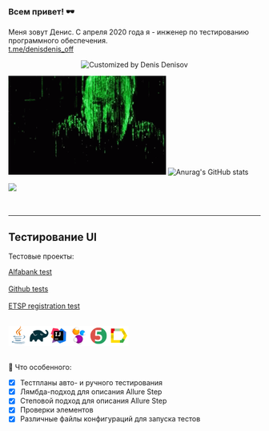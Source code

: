 ### Всем привет! :dark_sunglasses:
Меня зовут Денис. С апреля 2020 года я - инженер по тестированию программного обеспечения.</br>
<a target="_blank" href="https://t.me/denisdenis_off">t.me/denisdenis_off</a>

  
  <p align="center">
  <img title="Customized by Denis Denisov" src="https://readme-typing-svg.herokuapp.com?font=Press+Start+2P&size=25&color=18F77E&lines=Denis+Denisov;QA+Engineer">
</p>
  
   <img width="315" height="197" title="I'm watching you!" src="images/matrix-neo.gif"> ![Anurag's GitHub stats](https://github-readme-stats.vercel.app/api?username=denisofflive&show_icons=true&theme=dark)

<p align="left">
<a href="https://komarev.com/ghpvc/?username=denisofflive&style=plastic&color=9152C0">
  <img src="https://komarev.com/ghpvc/?username=denisofflive&style=plastic&color=9152C0"/>
</a>
</p>

 
  
___

## Тестирование UI
Тестовые проекты:

<a target="_blank" href="https://github.com/denisofflive/AlfaBankTests">Alfabank test</a></br></br>
<a target="_blank" href="https://github.com/denisofflive/GithubTests">Github tests</a></br></br>
<a target="_blank" href="https://github.com/denisofflive/ETSP-Registration-Test">ETSP registration test</a></br></br>

![This is an image](/icons/Java.png)![This is an image](/icons/Gradle.png)![This is an image](/icons/Intelij_IDEA.png)![This is an image](/icons/Selenide.png)![This is an image](/icons/JUnit5.png)![This is an image](/icons/Allure_Report.png)</br></br>

:triangular_flag_on_post: Что особенного:

- [x] Тестпланы авто- и ручного тестирования
- [x] Лямбда-подход для описания Allure Step
- [x] Степовой подход для описания Allure Step
- [x] Проверки элементов
- [x] Различные файлы конфигураций для запуска тестов
